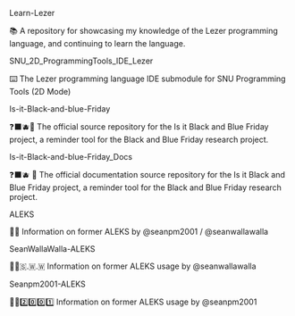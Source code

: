 
Learn-Lezer

📚️ A repository for showcasing my knowledge of the Lezer programming language, and continuing to learn the language. 

SNU_2D_ProgrammingTools_IDE_Lezer

⌨️ The Lezer programming language IDE submodule for SNU Programming Tools (2D Mode)

Is-it-Black-and-blue-Friday

❓️⬛️🫐️💾️ The official source repository for the Is it Black and Blue Friday project, a reminder tool for the Black and Blue Friday research project.

Is-it-Black-and-blue-Friday_Docs

❓️⬛️🫐️ 📖️ The official documentation source repository for the Is it Black and Blue Friday project, a reminder tool for the Black and Blue Friday research project.

ALEKS

🏫️🌐️ Information on former ALEKS by @seanpm2001 / @seanwallawalla

SeanWallaWalla-ALEKS

🏫️🌐️🇸.🇼.🇼 Information on former ALEKS usage by @seanwallawalla

Seanpm2001-ALEKS

🏫️🌐️2️⃣️0️⃣️0️⃣️1️⃣️ Information on former ALEKS usage by @seanpm2001

